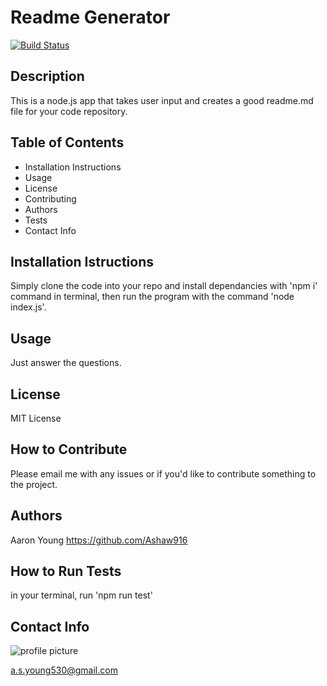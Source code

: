 # Readme Generator

[![Build Status](https://travis-ci.com/Ashaw916/readme-generator.svg?branch=master)](https://travis-ci.com/Ashaw916/readme-generator)
## Description
This is a node.js app that takes user input and creates a good readme.md file for your code repository.
## Table of Contents
- Installation Instructions
- Usage
- License
- Contributing
- Authors
- Tests
- Contact Info
## Installation Istructions
Simply clone the code into your repo and install dependancies with 'npm i' command in terminal, then run the program with the command 'node index.js'.
## Usage
Just answer the questions.
## License
MIT License
## How to Contribute
Please email me with any issues or if you'd like to contribute something to the project.
## Authors 
Aaron Young
https://github.com/Ashaw916
## How to Run Tests 
in your terminal, run 'npm run test'
## Contact Info
![profile picture](https://avatars3.githubusercontent.com/u/60280417?s=460&u=37ccd56cfa83adcfe221dcca295c8e1dc564d55d&v=4)

a.s.young530@gmail.com
